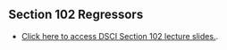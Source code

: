 ## Section 102 Regressors

- [Click here to access DSCI Section 102 lecture slides.](https://pages.github.ubc.ca/mds-2024-25/DSCI_571-002-slides/lecture.html).

